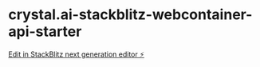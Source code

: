 # crystal.ai-stackblitz-webcontainer-api-starter

[Edit in StackBlitz next generation editor ⚡️](https://stackblitz.com/~/github.com/q1blue/crystal.ai-stackblitz-webcontainer-api-starter)